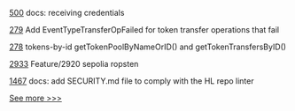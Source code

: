 
[500](https://github.com/hyperledger/aries-framework-javascript/pull/500) docs: receiving credentials

[279](https://github.com/hyperledger/firefly/pull/279) Add EventTypeTransferOpFailed for token transfer operations that fail

[278](https://github.com/hyperledger/firefly/pull/278) tokens-by-id getTokenPoolByNameOrID() and getTokenTransfersByID()

[2933](https://github.com/hyperledger/besu/pull/2933) Feature/2920 sepolia ropsten

[1467](https://github.com/hyperledger/cactus/pull/1467) docs: add SECURITY.md file to comply with the HL repo linter


[See more >>>](https://start-here.hyperledger.org/pull-requests)
